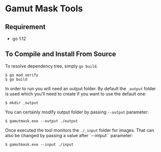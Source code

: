 # Gamut Mask Tools

## Requirement

* go 1.12

## To Compile and Install From Source

To resolve dependency tree, simply `go build`.

```
$ go mod verify
$ go build
```

In order to run you will need an output folder. By default the ``_output`` folder is used which you'll need to create if you want to use the default one:

```
$ mkdir _output
```

You can certainly modify output folder by passing ``--output`` parameter:

```
$ gamutmask.exe --output ./output
```

Once executed the tool monitors the `./_input` folder for images. That can also be changed by passing a value after `--intput`` parameter:

```
$ gamutmask.exe --input ./input
```

